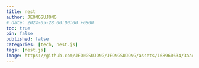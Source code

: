 ```yaml
---
title: nest
author: JEONGSUJONG
# date: 2024-05-28 00:00:00 +0800
toc: true
pin: false
published: false
categories: [tech, nest.js]
tags: [nest.js]
image: https://github.com/JEONGSUJONG/JEONGSUJONG/assets/168960634/3aac495a-ecd5-4c5a-9ab0-c6ff482895d4
---
```


<br>